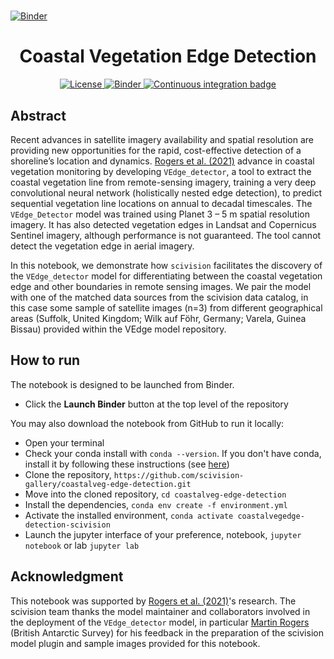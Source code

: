 # 

[![Binder](https://mybinder.org/badge_logo.svg)]()

<div align="center">
    <h1>Coastal Vegetation Edge Detection</h1>
</div>

<p align="center">
    <a href="https://github.com/scivision-gallery/coastalveg-edge-detection/blob/main/LICENSE">
        <img alt="License" src="https://img.shields.io/badge/License-MIT-yellow.svg">
    </a>
    <a href="https://mybinder.org/v2/gh/scivision-gallery/coastalveg-edge-detection/main?labpath=vedge_detector.ipynb">
        <img alt="Binder" src="https://mybinder.org/badge_logo.svg">
    </a>
    <a href="https://github.com/scivision-gallery/coastalveg-edge-detection/workflows/ci/badge.svg">
        <img alt="Continuous integration badge" src="https://github.com/scivision-gallery/coastalveg-edge-detection/workflows/ci/badge.svg">
    </a>
    <br/>
</p>

## Abstract
Recent advances in satellite imagery availability and spatial resolution are providing new opportunities for the rapid, cost-effective detection of a shoreline’s location and dynamics. [Rogers et al. (2021)](https://www.tandfonline.com/doi/abs/10.1080/01431161.2021.1897185?journalCode=tres20) advance in coastal vegetation monitoring by developing `VEdge_detector`, a tool to extract the coastal vegetation line from remote-sensing imagery, training a very deep convolutional neural network (holistically nested edge detection), to predict sequential vegetation line locations on annual to decadal timescales. The `VEdge_Detector` model was trained using Planet 3 – 5 m spatial resolution imagery. It has also detected vegetation edges in Landsat and Copernicus Sentinel imagery, although performance is not guaranteed. The tool cannot detect the vegetation edge in aerial imagery.

In this notebook, we demonstrate how `scivision` facilitates the discovery of the `VEdge_detector` model for differentiating between the coastal vegetation edge and other boundaries in remote sensing images. We pair the model with one of the matched data sources from the scivision data catalog, in this case some sample of satellite images (n=3) from different geographical areas (Suffolk, United Kingdom; Wilk auf Föhr, Germany; Varela, Guinea Bissau) provided within the VEdge model repository.

## How to run

The notebook is designed to be launched from Binder.
* Click the **Launch Binder** button at the top level of the repository

You may also download the notebook from GitHub to run it locally:
* Open your terminal
* Check your conda install with `conda --version`. If you don't have conda, install it by following these instructions (see [here](https://docs.conda.io/en/latest/miniconda.html))
* Clone the repository, `https://github.com/scivision-gallery/coastalveg-edge-detection.git` 
* Move into the cloned repository, `cd coastalveg-edge-detection`
* Install the dependencies, `conda env create -f environment.yml`
* Activate the installed environment, `conda activate coastalvegedge-detection-scivision`
* Launch the jupyter interface of your preference, notebook, `jupyter notebook` or lab `jupyter lab`

## Acknowledgment 
This notebook was supported by [Rogers et al. (2021)](https://www.tandfonline.com/doi/abs/10.1080/01431161.2021.1897185?journalCode=tres20)'s research. The scivision team thanks the model maintainer and collaborators involved in the deployment of the `VEdge_detector` model, in particular [Martin Rogers](https://www.bas.ac.uk/profile/user_3491-2/) (British Antarctic Survey) for his feedback in the preparation of the scivision model plugin and sample images provided for this notebook.
